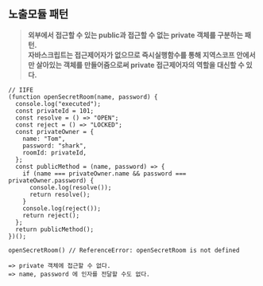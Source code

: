 ## 노출모듈 패턴

> **외부에서 접근할 수 있는 public과 접근할 수 없는 private 객체를 구분하는 패턴.** <br/> **자바스크립트는 접근제어자가 없으므로 즉시실행함수를 통해 지역스코프 안에서만 살아있는 객체를 만들어줌으로써 private 접근제어자의 역할을 대신할 수 있다.**

```
// IIFE
(function openSecretRoom(name, password) {
  console.log("executed");
  const privateId = 101;
  const resolve = () => "OPEN";
  const reject = () => "LOCKED";
  const privateOwner = {
    name: "Tom",
    password: "shark",
    roomId: privateId,
  };
  const publicMethod = (name, password) => {
    if (name === privateOwner.name && password === privateOwner.password) {
      console.log(resolve());
      return resolve();
    }
    console.log(reject());
    return reject();
  };
  return publicMethod();
})();

openSecretRoom() // ReferenceError: openSecretRoom is not defined

=> private 객체에 접근할 수 없다.
=> name, password 에 인자를 전달할 수도 없다.
```
